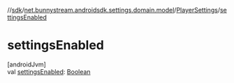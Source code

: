 //[sdk](../../../index.md)/[net.bunnystream.androidsdk.settings.domain.model](../index.md)/[PlayerSettings](index.md)/[settingsEnabled](settings-enabled.md)

# settingsEnabled

[androidJvm]\
val [settingsEnabled](settings-enabled.md): [Boolean](https://kotlinlang.org/api/latest/jvm/stdlib/kotlin/-boolean/index.html)
